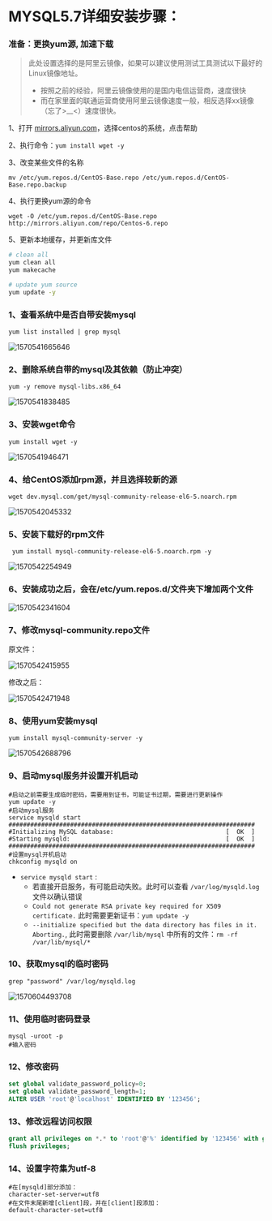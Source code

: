 

# MYSQL5.7详细安装步骤：

### 准备：更换yum源, 加速下载

> 此处设置选择的是阿里云镜像，如果可以建议使用测试工具测试以下最好的Linux镜像地址。
>
> - 按照之前的经验，阿里云镜像使用的是国内电信运营商，速度很快
> - 而在家里面的联通运营商使用阿里云镜像速度一般，相反选择xx镜像（忘了>__<）速度很快。

1、打开 [mirrors.aliyun.com](mirrors.aliyun.com)，选择centos的系统，点击帮助

2、执行命令：`yum install wget -y`

3、改变某些文件的名称

```
mv /etc/yum.repos.d/CentOS-Base.repo /etc/yum.repos.d/CentOS-Base.repo.backup
```

4、执行更换yum源的命令

```
wget -O /etc/yum.repos.d/CentOS-Base.repo http://mirrors.aliyun.com/repo/Centos-6.repo
```

5、更新本地缓存，并更新库文件

```bash
# clean all
yum clean all
yum makecache

# update yum source
yum update -y
```



### 1、查看系统中是否自带安装mysql

```shell
yum list installed | grep mysql
```

![1570541665646](E:\lian\oracle\typora-user-images\1570541665646.png)

### 2、删除系统自带的mysql及其依赖（防止冲突）

```shell
yum -y remove mysql-libs.x86_64
```

![1570541838485](E:\lian\oracle\typora-user-images\1570541838485.png)

### 3、安装wget命令

```
yum install wget -y 
```

![1570541946471](E:\lian\oracle\typora-user-images\1570541946471.png)

### 4、给CentOS添加rpm源，并且选择较新的源

```
wget dev.mysql.com/get/mysql-community-release-el6-5.noarch.rpm
```

![1570542045332](E:\lian\oracle\typora-user-images\1570542045332.png)

### 5、安装下载好的rpm文件

```
 yum install mysql-community-release-el6-5.noarch.rpm -y
```

![1570542254949](E:\lian\oracle\typora-user-images\1570542254949.png)

### 6、安装成功之后，会在/etc/yum.repos.d/文件夹下增加两个文件

![1570542341604](E:\lian\oracle\typora-user-images\1570542341604.png)

### 7、修改mysql-community.repo文件

原文件：

![1570542415955](E:\lian\oracle\typora-user-images\1570542415955.png)

修改之后：

![1570542471948](E:\lian\oracle\typora-user-images\1570542471948.png)

### 8、使用yum安装mysql

```
yum install mysql-community-server -y
```

![1570542688796](E:\lian\oracle\typora-user-images\1570542688796.png)

### 9、启动mysql服务并设置开机启动

```shell
#启动之前需要生成临时密码，需要用到证书，可能证书过期，需要进行更新操作
yum update -y
#启动mysql服务
service mysqld start
####################################################################
#Initializing MySQL database:                               [  OK  ]
#Starting mysqld:                                           [  OK  ]
####################################################################
#设置mysql开机启动
chkconfig mysqld on
```

- `service mysqld start` : 
    - 若直接开启服务，有可能启动失败。此时可以查看 `/var/log/mysqld.log` 文件以确认错误
    - `Could not generate RSA private key required for X509 certificate.`  此时需要更新证书：`yum update -y`
    - `--initialize specified but the data directory has files in it. Aborting.`, 此时需要删除 `/var/lib/mysql` 中所有的文件：`rm -rf /var/lib/mysql/*`



### 10、获取mysql的临时密码

```shell
grep "password" /var/log/mysqld.log
```

![1570604493708](E:\lian\oracle\typora-user-images\1570604493708.png)

### 11、使用临时密码登录

```shell
mysql -uroot -p
#输入密码
```

### 12、修改密码

```sql
set global validate_password_policy=0;
set global validate_password_length=1;
ALTER USER 'root'@'localhost' IDENTIFIED BY '123456';
```

### 13、修改远程访问权限

```sql
grant all privileges on *.* to 'root'@'%' identified by '123456' with grant option;
flush privileges;
```

### 14、设置字符集为utf-8

```shell
#在[mysqld]部分添加：
character-set-server=utf8
#在文件末尾新增[client]段，并在[client]段添加：
default-character-set=utf8
```

